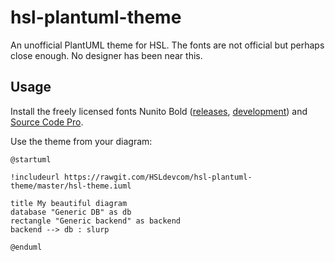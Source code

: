 # hsl-plantuml-theme

An unofficial PlantUML theme for HSL.
The fonts are not official but perhaps close enough.
No designer has been near this.

## Usage

Install the freely licensed fonts Nunito Bold ([releases](https://github.com/google/fonts/tree/master/ofl/nunito), [development](https://github.com/googlefonts/nunito/)) and [Source Code Pro](https://github.com/adobe-fonts/source-code-pro).

Use the theme from your diagram:
```
@startuml

!includeurl https://rawgit.com/HSLdevcom/hsl-plantuml-theme/master/hsl-theme.iuml

title My beautiful diagram
database "Generic DB" as db
rectangle "Generic backend" as backend
backend --> db : slurp

@enduml
```

